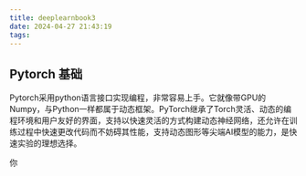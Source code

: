 ```yaml
---
title: deeplearnbook3
date: 2024-04-27 21:43:19
tags:
---
```


## Pytorch 基础
Pytorch采用python语言接口实现编程，非常容易上手。它就像带GPU的Numpy，与Python一样都属于动态框架。PyTorch继承了Torch灵活、动态的编程环境和用户友好的界面，支持以快速灵活的方式构建动态神经网络，还允许在训练过程中快速更改代码而不妨碍其性能，支持动态图形等尖端AI模型的能力，是快速实验的理想选择。

   你                                                                                                                                                                                                                                                                                                                                                                                                                                                                                                                                                            